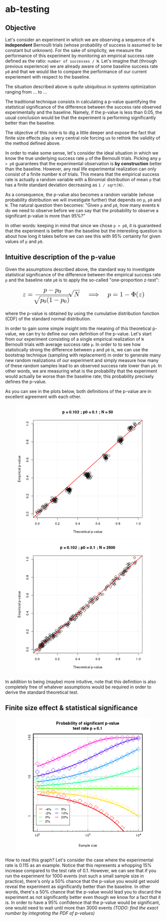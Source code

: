# ab-testing

## Objective

Let's consider an experiment in which we are observing a  sequence of `N` **independent** Bernoulli trials 
(whose probability of success is assumed to be constant but unknown).  For the sake of simplicity, we measure the performance
of this experiment by monitoring an empirical success rate defined as the ratio: `number of successes / N`.  Let's 
imagine that (through previous experience) we are already aware of some baseline success rate `p0` and that we 
would like to compare the performance of our current experiement with respect to the baseline.  

The situation described above is quite ubiquitous in systems optimization ranging from ... to ...

The traditional technique consists in calculating a p-value quantifying the statistical significance of the difference 
between the success rate observed experimentally and the baseline.  Namely, if the p-value is less than 0.05, the usual conclusion
would be that the experiment is performing significantly better than the baseline.

The objective of this note is to dig a little deeper and expose the fact that finite size effects play a very central role forcing us to rethink the validity of the method  defined above.

In order to make some sense, let's consider the ideal situation in which we know the true underlying 
success rate `p` of the Bernoulli trials.  Picking any `p > p0` guarantees that the experimental observation
is **by construction** better than the baseline.  However, any real life experimental realization can only consist of a finite number `N` of trials.  This means that the empirical 
success rate is actually a random variable with a Binomial distribution of mean `p` that has a finite standard deviation decreasing
as `1 / sqrt(N)`.

As a consequence, the p-value also becomes a random variable (whose probability distribution we will investigate further) that
depends on `p`, `p0` and `N`.  The natural question then becomes: "Given `p` and `p0`, how many events `N` do we need to observe
before we can say that the probability to observe a significant p-value is more than 95%?"  

In other words: keeping in mind that since we chose `p > p0`, it is guaranteed that the experiment is better than the baseline
but the interesting question is about how long it takes before we can see this with 95% certainty for given values of `p` and `p0`.  


## Intuitive description of the p-value

Given the assumptions described above, the standard way to investigate statistical significance of the difference between the empirical success rate `p` and the baseline rate `p0` is to apply the so-called "one-proportion z-test":
<p align="center">
<img src="doc/onePropZtest.wiki.png" width="400"/>
</p>
where the p-value is obtained by using the cumulative distribution function (CDF) of the standard normal distribution.

In order to gain some simple insight into the meaning of this theoretical p-value, we can try to define our own definition of the p-value.  Let's start from our experiment consisting of a single empirical realization of `N` Bernoulli trials with average success rate `p`.  In order to to see how statistically strong the difference between `p` and `p0` is, we can use the bootstrap technique (sampling with replacement) in order to generate many new random realizations of our experiment and simply measure how many of these random samples lead to an observed success rate lower than `p0`.  In other words, we are measuring what is the probability that the experiment would actually be worse than the baseline rate;  this probability precisely defines the p-value. 

As you can see in the plots below, both definitions of the p-value are in excellent agreement with each other.

<p align="center">
<img src="figs/pValue.Comparison_0.102_0.1_50.png" width="430"/>
<img src="figs/pValue.Comparison_0.102_0.1_2500.png" width="430"/>
</p>

In addition to being (maybe) more intuitive, note that this definition is also completely free of whatever assumptions would be required in order to derive the standard theoretical  test.

## Finite size effect & statistical significance

<p align="center">
<img src="convergencePlot_0.1.png" width="430"/>
</p>

How to read this graph?  Let's consider the case where the experimental rate is 0.115 as an example.  Notice that this represents a whopping 15% increase compared to the test rate of 0.1.   However, we can see that if you run the experiment for 1000 events (not such a small sample size in practice), there's only a 50% chance that the p-value you would get would reveal the experiment as significantly better than the baseline.  In other words, there's a 50% chance that the p-value would lead you to discard the experiment as not significantly better even though we know for a fact that it is.  In order to have a 95% confidence that the p-value would be significant, one would need to wait until more than 3000 events *(TODO: find the exact number by integrating the PDF of p-values)*


